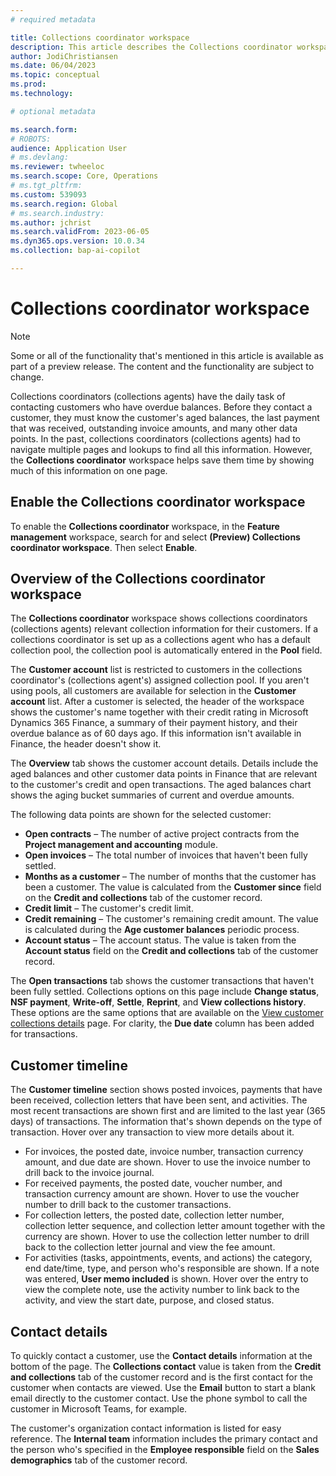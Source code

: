 ```yaml
---
# required metadata

title: Collections coordinator workspace
description: This article describes the Collections coordinator workspace, including the aged balances and customer timeline summary.
author: JodiChristiansen
ms.date: 06/04/2023
ms.topic: conceptual
ms.prod: 
ms.technology: 

# optional metadata

ms.search.form: 
# ROBOTS: 
audience: Application User
# ms.devlang: 
ms.reviewer: twheeloc
ms.search.scope: Core, Operations
# ms.tgt_pltfrm: 
ms.custom: 539093
ms.search.region: Global
# ms.search.industry: 
ms.author: jchrist
ms.search.validFrom: 2023-06-05
ms.dyn365.ops.version: 10.0.34
ms.collection: bap-ai-copilot   

---
```


# Collections coordinator workspace

> [!NOTE]
> Some or all of the functionality that's mentioned in this article is available as part of a preview release. The content and the functionality are subject to change.

Collections coordinators (collections agents) have the daily task of contacting customers who have overdue balances. Before they contact a customer, they must know the customer's aged balances, the last payment that was received, outstanding invoice amounts, and many other data points. In the past, collections coordinators (collections agents) had to navigate multiple pages and lookups to find all this information. However, the **Collections coordinator** workspace helps save them time by showing much of this information on one page.

## Enable the Collections coordinator workspace

To enable the **Collections coordinator** workspace, in the **Feature management** workspace, search for and select **(Preview) Collections coordinator workspace**. Then select **Enable**.

## Overview of the Collections coordinator workspace

The **Collections coordinator** workspace shows collections coordinators (collections agents) relevant collection information for their customers. If a collections coordinator is set up as a collections agent who has a default collection pool, the collection pool is automatically entered in the **Pool** field.

The **Customer account** list is restricted to customers in the collections coordinator's (collections agent's) assigned collection pool. If you aren't using pools, all customers are available for selection in the **Customer account** list. After a customer is selected, the header of the workspace shows the customer's name together with their credit rating in Microsoft Dynamics 365 Finance, a summary of their payment history, and their overdue balance as of 60 days ago. If this information isn't available in Finance, the header doesn't show it.

The **Overview** tab shows the customer account details. Details include the aged balances and other customer data points in Finance that are relevant to the customer's credit and open transactions. The aged balances chart shows the aging bucket summaries of current and overdue amounts.

The following data points are shown for the selected customer:

- **Open contracts** – The number of active project contracts from the **Project management and accounting** module.
- **Open invoices** – The total number of invoices that haven't been fully settled.
- **Months as a customer** – The number of months that the customer has been a customer. The value is calculated from the **Customer since** field on the **Credit and collections** tab of the customer record.
- **Credit limit** – The customer's credit limit.
- **Credit remaining** – The customer's remaining credit amount. The value is calculated during the **Age customer balances** periodic process.
- **Account status** – The account status. The value is taken from the **Account status** field on the **Credit and collections** tab of the customer record.

The **Open transactions** tab shows the customer transactions that haven't been fully settled. Collections options on this page include **Change status**, **NSF payment**, **Write-off**, **Settle**, **Reprint**, and **View collections history**. These options are the same options that are available on the [View customer collections details](tasks/review-collections-information.md#view-aged-customer-balances) page. For clarity, the **Due date** column has been added for transactions.

## Customer timeline

The **Customer timeline** section shows posted invoices, payments that have been received, collection letters that have been sent, and activities. The most recent transactions are shown first and are limited to the last year (365 days) of transactions. The information that's shown depends on the type of transaction. Hover over any transaction to view more details about it.

- For invoices, the posted date, invoice number, transaction currency amount, and due date are shown. Hover to use the invoice number to drill back to the invoice journal.
- For received payments, the posted date, voucher number, and transaction currency amount are shown. Hover to use the voucher number to drill back to the customer transactions.
- For collection letters, the posted date, collection letter number, collection letter sequence, and collection letter amount together with the currency are shown. Hover to use the collection letter number to drill back to the collection letter journal and view the fee amount.
- For activities (tasks, appointments, events, and actions) the category, end date/time, type, and person who's responsible are shown. If a note was entered, **User memo included** is shown. Hover over the entry to view the complete note, use the activity number to link back to the activity, and view the start date, purpose, and closed status.

## Contact details

To quickly contact a customer, use the **Contact details** information at the bottom of the page. The **Collections contact** value is taken from the **Credit and collections** tab of the customer record and is the first contact for the customer when contacts are viewed. Use the **Email** button to start a blank email directly to the customer contact. Use the phone symbol to call the customer in Microsoft Teams, for example.

The customer's organization contact information is listed for easy reference. The **Internal team** information includes the primary contact and the person who's specified in the **Employee responsible** field on the **Sales demographics** tab of the customer record.
